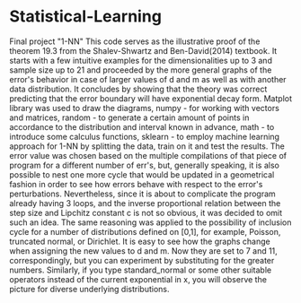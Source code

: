 # Statistical-Learning
Final project "1-NN"
This code serves as the illustrative proof of the theorem 19.3 from the Shalev-Shwartz and Ben-David(2014) textbook. It starts with a few intuitive examples for the dimensionalities up to 3 and sample size up to 21 and proceeded by the more general graphs of the error's behavior in case of larger values of d and m as well as with another data distribution. It concludes by showing that the theory was correct predicting that the error boundary will have exponential decay form. 
Matplot library was used to draw the diagrams, numpy - for working with vectors and matrices, random - to generate a certain amount of points in accordance to the distribution and interval known in advance, math - to introduce some calculus functions, sklearn - to employ machine learning approach for 1-NN by splitting the data, train on it and test the results. The error value was chosen based on the multiple compilations of that piece of program for a different number of err's, but, generally speaking, it is also possible to nest one more cycle that would be updated in a geometrical fashion in order to see how errors behave with respect to the error's perturbations. Nevertheless, since it is about to complicate the program already having 3 loops, and the inverse proportional relation between the step size and Lipchitz constant c is not so obvious, it was decided to omit such an idea. The same reasoning was applied to the possibility of inclusion cycle for a number of distributions defined on [0,1], for example, Poisson, truncated normal, or Dirichlet.
It is easy to see how the graphs change when assigning the new values to d and m. Now they are set to 7 and 11, correspondingly, but you can experiment by substituting for the greater numbers. Similarly, if you type standard_normal or some other suitable operators instead of the current exponential in x, you will observe the picture for diverse underlying distributions. 
